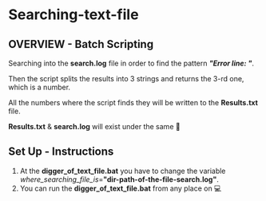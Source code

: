 # Searching-text-file

## OVERVIEW - Batch Scripting 

Searching into the **search.log** file in order to find the pattern **_"Error line: "_**.

Then the script splits the results into 3 strings and returns the 3-rd one, which is a number.

All the numbers where the script finds they will be written to the **Results.txt** file.  

**Results.txt** & **search.log** will exist under the same :file_folder:


## Set Up - Instructions

1. At the **digger_of_text_file.bat** you have to change the variable *where_searching_file_is*=**"dir-path-of-the-file-search.log"**.
2. You can run the **digger_of_text_file.bat** from any place on :computer:

